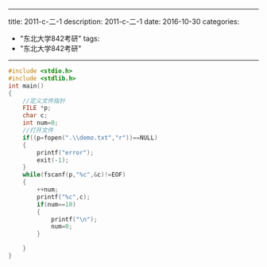 
---
title: 2011-c-二-1
description: 2011-c-二-1
date: 2016-10-30
categories:
  - "东北大学842考研"
tags:
  - "东北大学842考研"

---


```cpp
#include <stdio.h>
#include <stdlib.h>
int main()
{
    //定义文件指针
    FILE *p;
    char c;
    int num=0;
    //打开文件
    if((p=fopen(".\\demo.txt","r"))==NULL)
    {
        printf("error");
        exit(-1);
    }
    while(fscanf(p,"%c",&c)!=EOF)
    {
        ++num;
        printf("%c",c);
        if(num==10)
        {
            printf("\n");
            num=0;
        }

    }
}

```

